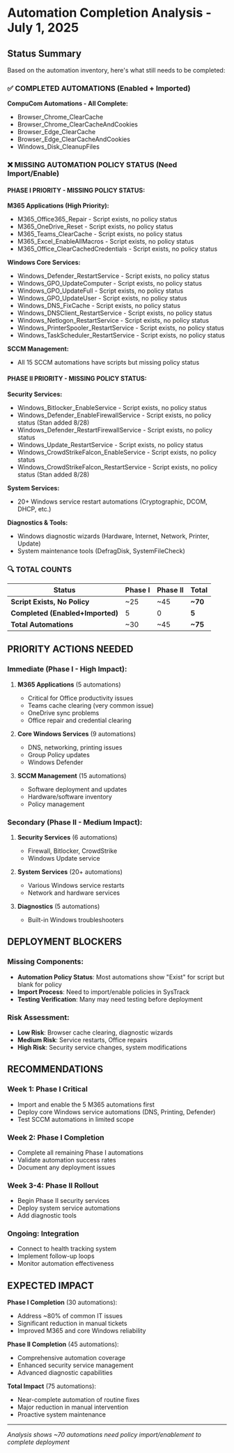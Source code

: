 # Automation Completion Analysis - July 1, 2025

## Status Summary

Based on the automation inventory, here's what still needs to be completed:

### ✅ COMPLETED AUTOMATIONS (Enabled + Imported)
**CompuCom Automations - All Complete:**
- Browser_Chrome_ClearCache
- Browser_Chrome_ClearCacheAndCookies  
- Browser_Edge_ClearCache
- Browser_Edge_ClearCacheAndCookies
- Windows_Disk_CleanupFiles

### ❌ MISSING AUTOMATION POLICY STATUS (Need Import/Enable)

#### **PHASE I PRIORITY - MISSING POLICY STATUS:**
**M365 Applications (High Priority):**
- M365_Office365_Repair - Script exists, no policy status
- M365_OneDrive_Reset - Script exists, no policy status  
- M365_Teams_ClearCache - Script exists, no policy status
- M365_Excel_EnableAllMacros - Script exists, no policy status
- M365_Office_ClearCachedCredentials - Script exists, no policy status

**Windows Core Services:**
- Windows_Defender_RestartService - Script exists, no policy status
- Windows_GPO_UpdateComputer - Script exists, no policy status
- Windows_GPO_UpdateFull - Script exists, no policy status
- Windows_GPO_UpdateUser - Script exists, no policy status
- Windows_DNS_FixCache - Script exists, no policy status
- Windows_DNSClient_RestartService - Script exists, no policy status
- Windows_Netlogon_RestartService - Script exists, no policy status
- Windows_PrinterSpooler_RestartService - Script exists, no policy status
- Windows_TaskScheduler_RestartService - Script exists, no policy status

**SCCM Management:**
- All 15 SCCM automations have scripts but missing policy status

#### **PHASE II PRIORITY - MISSING POLICY STATUS:**
**Security Services:**
- Windows_Bitlocker_EnableService - Script exists, no policy status
- Windows_Defender_EnableFirewallService - Script exists, no policy status (Stan added 8/28)
- Windows_Defender_RestartFirewallService - Script exists, no policy status
- Windows_Update_RestartService - Script exists, no policy status
- Windows_CrowdStrikeFalcon_EnableService - Script exists, no policy status
- Windows_CrowdStrikeFalcon_RestartService - Script exists, no policy status (Stan added 8/28)

**System Services:**
- 20+ Windows service restart automations (Cryptographic, DCOM, DHCP, etc.)

**Diagnostics & Tools:**
- Windows diagnostic wizards (Hardware, Internet, Network, Printer, Update)
- System maintenance tools (DefragDisk, SystemFileCheck)

### 🔍 TOTAL COUNTS

| Status | Phase I | Phase II | Total |
|--------|---------|----------|-------|
| **Script Exists, No Policy** | ~25 | ~45 | **~70** |
| **Completed (Enabled+Imported)** | 5 | 0 | **5** |
| **Total Automations** | ~30 | ~45 | **~75** |

## PRIORITY ACTIONS NEEDED

### Immediate (Phase I - High Impact):
1. **M365 Applications** (5 automations)
   - Critical for Office productivity issues
   - Teams cache clearing (very common issue)
   - OneDrive sync problems
   - Office repair and credential clearing

2. **Core Windows Services** (9 automations)
   - DNS, networking, printing issues
   - Group Policy updates
   - Windows Defender

3. **SCCM Management** (15 automations)
   - Software deployment and updates
   - Hardware/software inventory
   - Policy management

### Secondary (Phase II - Medium Impact):
1. **Security Services** (6 automations)
   - Firewall, Bitlocker, CrowdStrike
   - Windows Update service

2. **System Services** (20+ automations)
   - Various Windows service restarts
   - Network and hardware services

3. **Diagnostics** (5 automations)
   - Built-in Windows troubleshooters

## DEPLOYMENT BLOCKERS

### Missing Components:
- **Automation Policy Status**: Most automations show "Exist" for script but blank for policy
- **Import Process**: Need to import/enable policies in SysTrack
- **Testing Verification**: Many may need testing before deployment

### Risk Assessment:
- **Low Risk**: Browser cache clearing, diagnostic wizards
- **Medium Risk**: Service restarts, Office repairs
- **High Risk**: Security service changes, system modifications

## RECOMMENDATIONS

### Week 1: Phase I Critical
- Import and enable the 5 M365 automations first
- Deploy core Windows service automations (DNS, Printing, Defender)
- Test SCCM automations in limited scope

### Week 2: Phase I Completion  
- Complete all remaining Phase I automations
- Validate automation success rates
- Document any deployment issues

### Week 3-4: Phase II Rollout
- Begin Phase II security services
- Deploy system service automations
- Add diagnostic tools

### Ongoing: Integration
- Connect to health tracking system
- Implement follow-up loops
- Monitor automation effectiveness

## EXPECTED IMPACT

**Phase I Completion** (30 automations):
- Address ~80% of common IT issues
- Significant reduction in manual tickets
- Improved M365 and core Windows reliability

**Phase II Completion** (45 automations):
- Comprehensive automation coverage
- Enhanced security service management
- Advanced diagnostic capabilities

**Total Impact** (75 automations):
- Near-complete automation of routine fixes
- Major reduction in manual intervention
- Proactive system maintenance

---
*Analysis shows ~70 automations need policy import/enablement to complete deployment*